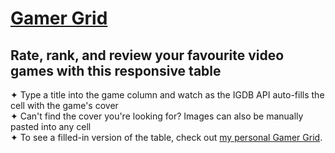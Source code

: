 # [Gamer Grid](https://danielledonnelly.github.io/gamer-grid/) 
## Rate, rank, and review your favourite video games with this responsive table
✦ Type a title into the game column and watch as the IGDB API auto-fills the cell with the game's cover
  <br>✦ Can't find the cover you're looking for? Images can also be manually pasted into any cell
  <br>✦ To see a filled-in version of the table, check out [my personal Gamer Grid](https://danielledonnelly.github.io/gamer-grid/).
